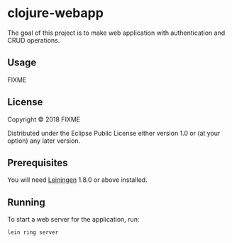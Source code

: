 # clojure-webapp

The goal of this project is to make web application with authentication and CRUD operations.

## Usage

FIXME

## License

Copyright © 2018 FIXME

Distributed under the Eclipse Public License either version 1.0 or (at
your option) any later version.

##  Prerequisites

You will need <a href="https://github.com/technomancy/leiningen">Leiningen</a> 1.8.0 or above installed.

##  Running

To start a web server for the application, run:

<code>lein ring server</code>
